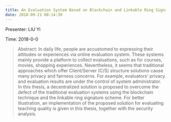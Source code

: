 ```yaml
---
title: An Evaluation System Based on Blockchain and Linkable Ring Signature
date: 2018-09-21 00:14:39
---
```

Presenter: LIU Yi

Time: 2018-0-0


<!-- more -->



> Abstract:  In daily life, people are accustomed to expressing their attitudes or experiences via online evaluation system. These systems mainly provide a platform to collect evaluations, such as for courses, movies, shopping experiences. Nevertheless, it seems that traditional approaches which offer Client/Server (C/S) structure solutions cause many privacy and fairness concerns. For example, evaluators' privacy and evaluation results are under the control of system administrator. In this thesis, a decentralized solution is proposed to overcome the defect of the traditional evaluation systems using the blockchain technique and the linkable ring signature scheme. For better illustration, an implementation of the proposed solution for evaluating teaching quality is given in this thesis, together with the security analysis.   

